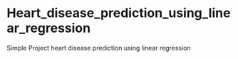 # Heart_disease_prediction_using_linear_regression
Simple Project heart disease prediction using linear regression
